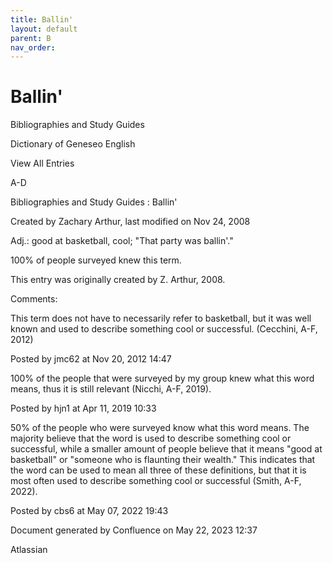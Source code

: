 ```yaml
---
title: Ballin'
layout: default
parent: B
nav_order:
---
```


# Ballin'

Bibliographies and Study Guides

Dictionary of Geneseo English

View All Entries

A-D

Bibliographies and Study Guides : Ballin'

Created by  Zachary Arthur, last modified on Nov 24, 2008

Adj.: good at basketball, cool; &quot;That party was ballin'.&quot;

100% of people surveyed knew this term.

This entry was originally created by Z. Arthur, 2008.

Comments:

This term does not have to necessarily refer to basketball, but it was well known and used to describe something cool or successful. (Cecchini, A-F, 2012)

Posted by jmc62 at Nov 20, 2012 14:47

100% of the people that were surveyed by my group knew what this word means, thus it is still relevant (Nicchi, A-F, 2019). 

Posted by hjn1 at Apr 11, 2019 10:33

50% of the people who were surveyed know what this word means. The majority believe that the word is used to describe something cool or successful, while a smaller amount of people believe that it means &quot;good at basketball&quot; or &quot;someone who is flaunting their wealth.&quot; This indicates that the word can be used to mean all three of these definitions, but that it is most often used to describe something cool or successful (Smith, A-F, 2022).

Posted by cbs6 at May 07, 2022 19:43

Document generated by Confluence on May 22, 2023 12:37

Atlassian
